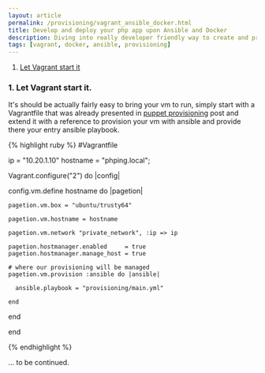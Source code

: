 ```yaml
---
layout: article
permalink: /provisioning/vagrant_ansible_docker.html
title: Develop and deploy your php app upon Ansible and Docker
description: Diving into really developer friendly way to create and provision your development environment with the help of Ansible and Docker on top of a Vagrant VM instance.   
tags: [vagrant, docker, ansible, provisioning]
---
```


1. [Let Vagrant start it](#let-vagrant-start-it)


### 1. Let Vagrant start it.

It's should be actually fairly easy to bring your vm to run, simply start with a Vagrantfile 
that was already presented in [puppet provisioning](vagrant_puppet_docker.html#vagrant-configuration) post and extend
it with a reference to provision your vm with ansible and provide there your entry ansible playbook.

{% highlight ruby %}
#Vagrantfile

ip = "10.20.1.10"
hostname = "phping.local";

Vagrant.configure("2") do |config|

  config.vm.define hostname do |pagetion|

    pagetion.vm.box = "ubuntu/trusty64"

    pagetion.vm.hostname = hostname

    pagetion.vm.network "private_network", :ip => ip

    pagetion.hostmanager.enabled     = true
    pagetion.hostmanager.manage_host = true
    
    # where our provisioning will be managed 
    pagetion.vm.provision :ansible do |ansible|

      ansible.playbook = "provisioning/main.yml"

    end

  end

end

{% endhighlight %}

... to be continued. 